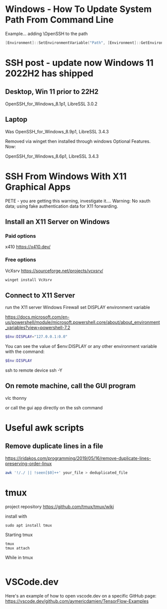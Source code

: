 
# Windows - How To Update System Path From Command Line

Example... adding \OpenSSH to the path

```PowerShell
[Environment]::SetEnvironmentVariable("Path", [Environment]::GetEnvironmentVariable("Path",[System.EnvironmentVariableTarget]::Machine) + ';' + ${Env:ProgramFiles} + '\OpenSSH', [System.EnvironmentVariableTarget]::Machine)
```


# SSH post - update now Windows 11 2022H2 has shipped



## Desktop, Win 11 prior to 22H2
OpenSSH_for_Windows_8.1p1, LibreSSL 3.0.2


## Laptop

Was
OpenSSH_for_Windows_8.9p1, LibreSSL 3.4.3

Removed via winget then installed through windows Optional Features.
Now:

OpenSSH_for_Windows_8.6p1, LibreSSL 3.4.3



# SSH From Windows With X11 Graphical Apps

PETE - you are getting this warning, investigate it....
Warning: No xauth data; using fake authentication data for X11 forwarding.


## Install an X11 Server on Windows

### Paid options



x410
https://x410.dev/

### Free options
VcXsrv
https://sourceforge.net/projects/vcxsrv/


```PowerShell
winget install VcXsrv
```

## Connect to X11 Server
run the X11 server
Windows Firewall
set DISPLAY environment variable

https://docs.microsoft.com/en-us/powershell/module/microsoft.powershell.core/about/about_environment_variables?view=powershell-7.2




```PowerShell
$Env:DISPLAY="127.0.0.1:0.0"
```
You can see the value of $env:DISPLAY or any other environment variable with the command:

```PowerShell
$Env:DISPLAY
```

ssh to remote device
ssh -Y

## On remote machine, call the GUI program
vlc
thonny

or call the gui app directly on the ssh command




# Useful awk scripts

## Remove duplicate lines in a file
https://iridakos.com/programming/2019/05/16/remove-duplicate-lines-preserving-order-linux
```bash
awk '!/./ || !seen[$0]++' your_file > deduplicated_file
```

# tmux

project repository
https://github.com/tmux/tmux/wiki

install with

```text
sudo apt install tmux
```

Starting tmux

```text
tmux
tmux attach
```

While in tmux

```text
```

# VSCode.dev
Here's an example of how to open vscode.dev on a specific GitHub page: https://vscode.dev/github.com/aymericdamien/TensorFlow-Examples

